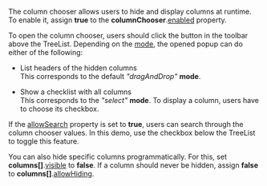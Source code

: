 The column chooser allows users to hide and display columns at runtime. To enable it, assign **true** to the **columnChooser**.[enabled](/Documentation/ApiReference/UI_Components/dxTreeList/Configuration/columnChooser/#enabled) property. 

To open the column chooser, users should click the button in the toolbar above the TreeList. Depending on the [mode](/Documentation/ApiReference/UI_Components/dxTreeList/Configuration/columnChooser/#mode), the opened popup can do either of the following:

* List headers of the hidden columns              
This corresponds to the default *"dragAndDrop"* **mode**.

* Show a checklist with all columns         
This corresponds to the *"select"* **mode**. To display a column, users have to choose its checkbox.

If the [allowSearch](/Documentation/ApiReference/UI_Components/dxTreeList/Configuration/columnChooser/#allowSearch) property is set to **true**, users can search through the column chooser values. In this demo, use the checkbox below the TreeList to toggle this feature.

You can also hide specific columns programmatically. For this, set **columns[]**.[visible](/Documentation/ApiReference/UI_Components/dxTreeList/Configuration/columns/#visible) to **false**. If a column should never be hidden, assign **false** to **columns[]**.[allowHiding](/Documentation/ApiReference/UI_Components/dxTreeList/Configuration/columns/#allowHiding). 
